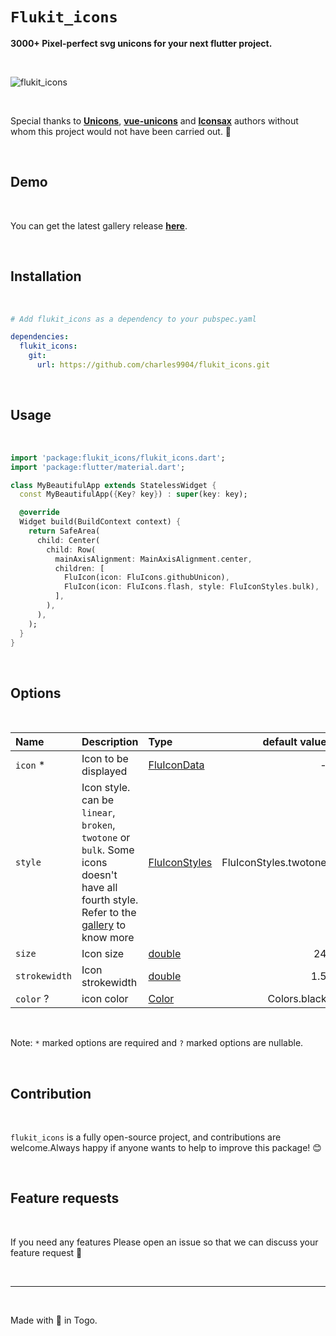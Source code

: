 # `Flukit_icons`

**3000+ Pixel-perfect svg unicons for your next flutter project.**

</br>

![flukit_icons]('')

</br>

Special thanks to [**Unicons**](https://github.com/iconscout/unicons), [**vue-unicons**](https://github.com/antonreshetov/vue-unicons/blob/master/README.md) and [**Iconsax**]('https://github.com/lusaxweb/iconsax') authors without whom this project would not have been carried out. 🙏

</br>

## Demo

</br>

You can get the latest gallery release [**here**](https://github.com/charles9904/flukit_icons_gallery/releases/tag/Flukit_flukit_icons).

</br>

## Installation

</br>

```yaml
# Add flukit_icons as a dependency to your pubspec.yaml

dependencies:
  flukit_icons:
    git:
      url: https://github.com/charles9904/flukit_icons.git
```

</br>

## Usage

</br>

```dart
import 'package:flukit_icons/flukit_icons.dart';
import 'package:flutter/material.dart';

class MyBeautifulApp extends StatelessWidget {
  const MyBeautifulApp({Key? key}) : super(key: key);

  @override
  Widget build(BuildContext context) {
    return SafeArea(
      child: Center(
        child: Row(
          mainAxisAlignment: MainAxisAlignment.center,
          children: [
            FluIcon(icon: FluIcons.githubUnicon),
            FluIcon(icon: FluIcons.flash, style: FluIconStyles.bulk),
          ],
        ),
      ),
    );
  }
}
```

</br>

## Options

</br>

|Name|Description|Type|default value|
|:---|:---|:---|---:|
|`icon` * |Icon to be displayed|[FluIconData]('')| -
|`style` |Icon style. can be `linear`, `broken`, `twotone` or `bulk`. Some icons doesn't have all fourth style. Refer to the [gallery]('') to know more |[FluIconStyles]('')| FluIconStyles.twotone
|`size`|Icon size|[double]('')|24|
|`strokewidth`|Icon strokewidth|[double]('')|1.5|
|`color` ?|icon color|[Color]('')|Colors.black|

</br>

Note: `*` marked options are required and `?` marked options are nullable.

</br>

## Contribution

</br>

`flukit_icons` is a fully open-source project, and contributions are welcome.Always happy if anyone wants to help to improve this package! 😊

</br>

## Feature requests

</br>

If you need any features Please open an issue so that we can discuss your feature request 🙏

</br>

---

</br>

Made with 💙 in Togo.
